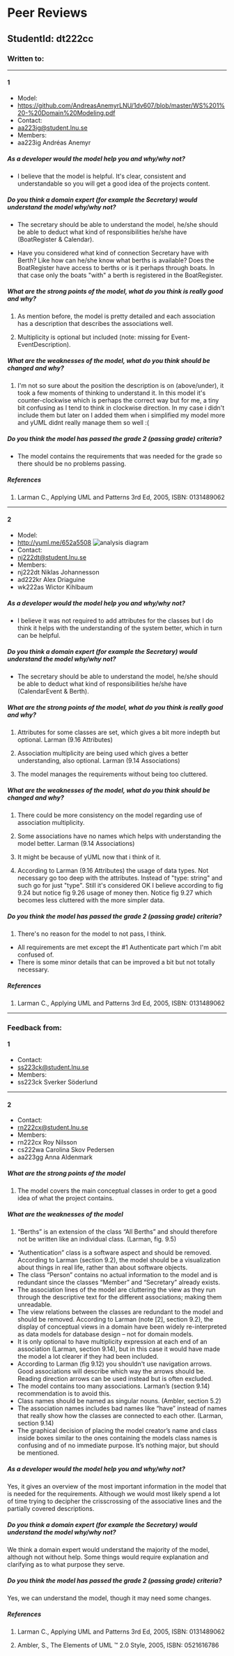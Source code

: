 # Peer Reviews
## StudentId: dt222cc

### Written to:

------------------------------------------------------
#### 1
- Model:
 - https://github.com/AndreasAnemyrLNU/1dv607/blob/master/WS%201%20-%20Domain%20Modeling.pdf
- Contact:
 - aa223ig@student.lnu.se
- Members:
 - aa223ig	Andréas Anemyr	

##### As a developer would the model help you and why/why not?
- I believe that the model is helpful. It's clear, consistent and understandable so you will get a good idea of the projects content.

##### Do you think a domain expert (for example the Secretary) would understand the model why/why not?
- The secretary should be able to understand the model, he/she should be able to deduct what kind of responsibilities he/she have (BoatRegister & Calendar).

- Have you considered what kind of connection Secretary have with Berth? Like how can he/she know what berths is available? Does the BoatRegister have access to berths or is it perhaps through boats. In that case only the boats "with" a berth is registered in the BoatRegister.

##### What are the strong points of the model, what do you think is really good and why?
1. As mention before, the model is pretty detailed and each association has a description that describes the associations well.

2. Multiplicity is optional but included (note: missing for Event-EventDescription).

##### What are the weaknesses of the model, what do you think should be changed and why?
1. I'm not so sure about the position the description is on (above/under), it took a few moments of thinking to understand it. In this model it's counter-clockwise which is perhaps the correct way but for me, a tiny bit confusing as I tend to think in clockwise direction. In my case i didn't include them but later on I added them when i simplified my model more and yUML didnt really manage them so well :(

##### Do you think the model has passed the grade 2 (passing grade) criteria?
- The model contains the requirements that was needed for the grade so there should be no problems passing.

##### References
1. Larman C., Applying UML and Patterns 3rd Ed, 2005, ISBN: 0131489062

------------------------------------------------------

#### 2
- Model:
 - http://yuml.me/652a5508
![analysis diagram](http://yuml.me/652a5508)
- Contact:
 - nj222dt@student.lnu.se
- Members:
 - nj222dt	Niklas Johannesson	
 - ad222kr	Alex Driaguine	
 - wk222as	Wictor Kihlbaum	

##### As a developer would the model help you and why/why not?
 - I believe it was not required to add attributes for the classes but I do think it helps with the understanding of the system better, which in turn can be helpful. 

##### Do you think a domain expert (for example the Secretary) would understand the model why/why not?
- The secretary should be able to understand the model, he/she should be able to deduct what kind of responsibilities he/she have (CalendarEvent & Berth).

##### What are the strong points of the model, what do you think is really good and why?
1. Attributes for some classes are set, which gives a bit more indepth but optional. Larman (9.16 Attributes)

2. Association multiplicity are being used which gives a better understanding, also optional. Larman (9.14 Associations)

3. The model manages the requirements without being too cluttered.

##### What are the weaknesses of the model, what do you think should be changed and why?
1. There could be more consistency on the model regarding use of association multiplicity.

2. Some associations have no names which helps with understanding the model better. Larman (9.14 Associations)

3. It might be because of yUML now that i think of it.

4. According to Larman (9.16 Attributes) the usage of data types. Not necessary go too deep with the attributes. Instead of "type: string" and such go for just "type". Still it's considered OK I believe according to fig 9.24 but notice fig 9.26 usage of money then. Notice fig 9.27 which becomes less cluttered with the more simpler data.

##### Do you think the model has passed the grade 2 (passing grade) criteria?
1. There's no reason for the model to not pass, I think.
- All requirements are met except the #1 Authenticate part which I'm abit confused of.
- There is some minor details that can be improved a bit but not totally necessary.

##### References
1. Larman C., Applying UML and Patterns 3rd Ed, 2005, ISBN: 0131489062

------------------------------------------------------

### Feedback from:

#### 1
- Contact:
 - ss223ck@student.lnu.se
- Members:
 - ss223ck	Sverker Söderlund	

------------------------------------------------------

#### 2
- Contact:
 - rn222cx@student.lnu.se
- Members:
 - rn222cx	Roy Nilsson		
 - cs222wa	Carolina Skov Pedersen	
 - aa223gg	Anna Aldenmark

##### What are the strong points of the model 
1. The model covers the main conceptual classes in order to get a good idea of what the project contains.

##### What are the weaknesses of the model
1. “Berths” is an extension of the class “All Berths” and should therefore not be written like an individual class. (Larman, fig. 9.5)
- “Authentication” class is a software aspect and should be removed. According to Larman (section 9.2), the model should be a visualization about things in real life, rather than about software objects.
- The class “Person” contains no actual information to the model and is redundant since the classes “Member” and “Secretary” already exists.
- The association lines of the model are cluttering the view as they run through the descriptive text for the different associations; making them unreadable.
- The view relations between the classes are redundant to the model and should be removed. According to Larman (note [2], section 9.2), the display of conceptual views in a domain have been widely re-interpreted as data models for database design – not for domain models. 
- It is only optional to have multiplicity expression at each end of an association (Larman, section 9.14), but in this case it would have made the model a lot clearer if they had been included.
- According to Larman (fig 9.12) you shouldn't use navigation arrows. Good associations will describe which way the arrows should be. Reading direction arrows can be used instead but is often excluded. 
- The model contains too many associations. Larman’s (section 9.14) recommendation is to avoid this.
- Class names should be named as singular nouns. (Ambler, section 5.2)
- The association names includes bad names like “have” instead of names that really show how the classes are connected to each other. (Larman, section 9.14) 
- The graphical decision of placing the model creator’s name and class inside boxes similar to the ones containing the models class names is confusing and of no immediate purpose. It’s nothing major, but should be mentioned. 

##### As a developer would the model help you and why/why not?

Yes, it gives an overview of the most important information in the model that is needed for the requirements. Although we would most likely spend a lot of time trying to decipher the crisscrossing of the associative lines and the partially covered descriptions.

##### Do you think a domain expert (for example the Secretary) would understand the model why/why not?

We think a domain expert would understand the majority of the model, although not without help. Some things would require explanation and clarifying as to what purpose they serve. 

##### Do you think the model has passed the grade 2 (passing grade) criteria?

Yes, we can understand the model, though it may need some changes.

##### References

1. Larman C., Applying UML and Patterns 3rd Ed, 2005, ISBN: 0131489062

2. Ambler, S., The Elements of UML ™ 2.0 Style, 2005, ISBN: 0521616786